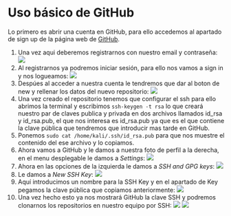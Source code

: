 # Uso básico de GitHub

Lo primero es abrir una cuenta en GitHub, para ello accedemos al apartado de sign up de la página web de [GitHub](https://github.com/signup?ref_cta=Sign+up&ref_loc=header+logged+out&ref_page=%2F&source=header-home).

1. Una vez aqui deberemos registrarnos con nuestro email y contraseña: ![](Imagenes/1.png)
2. Al registrarnos ya podremos iniciar sesión, para ello nos vamos a sign in y nos logueamos: ![](Imagenes/1.5.png)
3. Despúes al acceder a nuestra cuenta le tendremos que dar al boton de new y rellenar los datos del nuevo repositorio: ![](Imagenes/2.png)
4. Una vez creado el repositorio tenemos que configurar el ssh para ello abrimos la terminal y escribimos ```ssh-keygen -t rsa``` lo que creará nuestro par de claves publica y privada en dos archivos llamados id_rsa y id_rsa.pub, el que nos interesa es id_rsa.pub ya que es el que contiene la clave pública que tendremos que introducir mas tarde en GitHub.
5. Ponemos ```sudo cat /home/kali/.ssh/id_rsa.pub``` para que nos muestre el contenido del ese archivo y lo copiamos.
6. Ahora vamos a GitHub y le damos a nuestra foto de perfil a la derecha, en el menu desplegable le damos a *Settings*: ![](Imagenes/3.png)
7. Ahora en las opciones de la izquierda le damos a *SSH and GPG keys*: ![](Imagenes/4.png)
8. Le damos a *New SSH Key*: ![](Imagenes/5.png)
9. Aquí introducimos un nombre para la SSH Key y en el apartado de Key pegamos la clave pública que copiamos anteriormente: ![](Imagenes/6.png)
10. Una vez hecho esto ya nos mostrará GitHub la clave SSH y podremos clonarnos los repositorios en nuestro equipo por SSH: ![](Imagenes/7.png)
![](Imagenes/8.png)